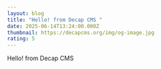 ```yaml
---
layout: blog
title: "Hello! from Decap CMS "
date: 2025-06-14T13:24:00.000Z
thumbnail: https://decapcms.org/img/og-image.jpg
rating: 5
---
```

Hello! from Decap CMS
